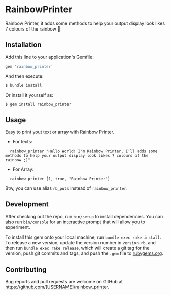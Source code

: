 # RainbowPrinter

Rainbow Printer, it adds some methods to help your output display look likes 7 colours of the rainbow 🌈

## Installation

Add this line to your application's Gemfile:

```ruby
gem 'rainbow_printer'
```

And then execute:

    $ bundle install

Or install it yourself as:

    $ gem install rainbow_printer

## Usage

Easy to print yout text or array with Rainbow Printer.

- For texts:

```
  rainbow_printer "Hello World! I'm Rainbow Printer, I'll adds some methods to help your output display look likes 7 colours of the rainbow ;)"
```

- For Array:

```
  rainbow_printer [1, true, "Rainbow Printer"]
```
Btw, you can use alias `rb_puts` instead of `rainbow_printer`.

## Development

After checking out the repo, run `bin/setup` to install dependencies. You can also run `bin/console` for an interactive prompt that will allow you to experiment.

To install this gem onto your local machine, run `bundle exec rake install`. To release a new version, update the version number in `version.rb`, and then run `bundle exec rake release`, which will create a git tag for the version, push git commits and tags, and push the `.gem` file to [rubygems.org](https://rubygems.org).

## Contributing

Bug reports and pull requests are welcome on GitHub at https://github.com/[USERNAME]/rainbow_printer.

